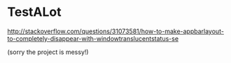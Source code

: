# TestALot

http://stackoverflow.com/questions/31073581/how-to-make-appbarlayout-to-completely-disappear-with-windowtranslucentstatus-se

(sorry the project is messy!)
